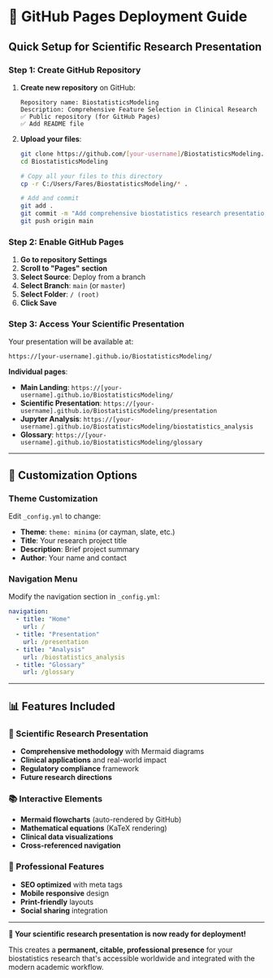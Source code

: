 # 🚀 GitHub Pages Deployment Guide

## Quick Setup for Scientific Research Presentation

### **Step 1: Create GitHub Repository**

1. **Create new repository** on GitHub:
   ```
   Repository name: BiostatisticsModeling
   Description: Comprehensive Feature Selection in Clinical Research
   ✅ Public repository (for GitHub Pages)
   ✅ Add README file
   ```

2. **Upload your files**:
   ```bash
   git clone https://github.com/[your-username]/BiostatisticsModeling.git
   cd BiostatisticsModeling
   
   # Copy all your files to this directory
   cp -r C:/Users/Fares/BiostatisticsModeling/* .
   
   # Add and commit
   git add .
   git commit -m "Add comprehensive biostatistics research presentation"
   git push origin main
   ```

### **Step 2: Enable GitHub Pages**

1. **Go to repository Settings**
2. **Scroll to "Pages" section**
3. **Select Source**: Deploy from a branch
4. **Select Branch**: `main` (or `master`)
5. **Select Folder**: `/ (root)`
6. **Click Save**

### **Step 3: Access Your Scientific Presentation**

Your presentation will be available at:
```
https://[your-username].github.io/BiostatisticsModeling/
```

**Individual pages**:
- **Main Landing**: `https://[your-username].github.io/BiostatisticsModeling/`
- **Scientific Presentation**: `https://[your-username].github.io/BiostatisticsModeling/presentation`
- **Jupyter Analysis**: `https://[your-username].github.io/BiostatisticsModeling/biostatistics_analysis`
- **Glossary**: `https://[your-username].github.io/BiostatisticsModeling/glossary`

---

## 🎨 Customization Options

### **Theme Customization**

Edit `_config.yml` to change:
- **Theme**: `theme: minima` (or cayman, slate, etc.)
- **Title**: Your research project title
- **Description**: Brief project summary
- **Author**: Your name and contact

### **Navigation Menu**

Modify the navigation section in `_config.yml`:
```yaml
navigation:
  - title: "Home"
    url: /
  - title: "Presentation" 
    url: /presentation
  - title: "Analysis"
    url: /biostatistics_analysis
  - title: "Glossary"
    url: /glossary
```

---

## 📊 Features Included

### **🧬 Scientific Research Presentation**
- **Comprehensive methodology** with Mermaid diagrams
- **Clinical applications** and real-world impact
- **Regulatory compliance** framework
- **Future research directions**

### **📚 Interactive Elements**
- **Mermaid flowcharts** (auto-rendered by GitHub)
- **Mathematical equations** (KaTeX rendering)
- **Clinical data visualizations**
- **Cross-referenced navigation**

### **🔗 Professional Features**
- **SEO optimized** with meta tags
- **Mobile responsive** design
- **Print-friendly** layouts
- **Social sharing** integration

---

**🚀 Your scientific research presentation is now ready for deployment!**

This creates a **permanent, citable, professional presence** for your biostatistics research that's accessible worldwide and integrated with the modern academic workflow.